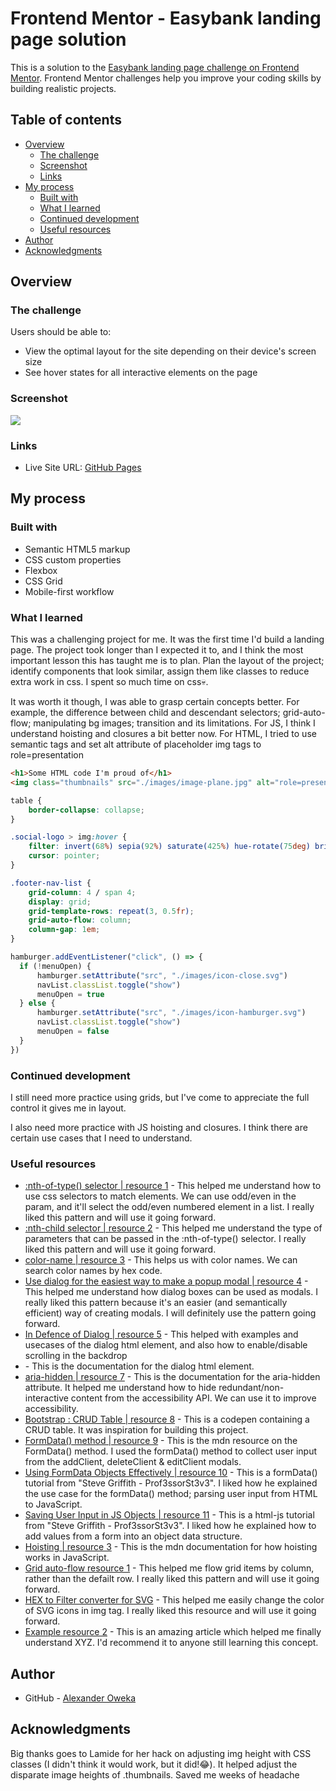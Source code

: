 # Frontend Mentor - Easybank landing page solution

This is a solution to the [Easybank landing page challenge on Frontend Mentor](https://www.frontendmentor.io/challenges/easybank-landing-page-WaUhkoDN). Frontend Mentor challenges help you improve your coding skills by building realistic projects. 

## Table of contents

- [Overview](#overview)
  - [The challenge](#the-challenge)
  - [Screenshot](#screenshot)
  - [Links](#links)
- [My process](#my-process)
  - [Built with](#built-with)
  - [What I learned](#what-i-learned)
  - [Continued development](#continued-development)
  - [Useful resources](#useful-resources)
- [Author](#author)
- [Acknowledgments](#acknowledgments)

## Overview

### The challenge

Users should be able to:

- View the optimal layout for the site depending on their device's screen size
- See hover states for all interactive elements on the page

### Screenshot

![](./design/Screenshot%20(webview)%202022-05-14%20120959.png)

### Links

- Live Site URL: [GitHub Pages](https://alexola-ng.github.io/Projects/easybank-landing-page-master/index.html)

## My process

### Built with

- Semantic HTML5 markup
- CSS custom properties
- Flexbox
- CSS Grid
- Mobile-first workflow

### What I learned

This was a challenging project for me. It was the first time I'd build a landing page. The project took longer than I expected it to, and I think the most important lesson this has taught me is to plan. Plan the layout of the project; identify components that look similar, assign them like classes to reduce extra work in css. I spent so much time on css💀.

It was worth it though, I was able to grasp certain concepts better. For example, the difference between child and descendant selectors; grid-auto-flow; manipulating bg images; transition and its limitations. For JS, I think I understand hoisting and closures a bit better now. For HTML, I tried to use semantic tags and set alt attribute of placeholder img tags to role=presentation


```html
<h1>Some HTML code I'm proud of</h1>
<img class="thumbnails" src="./images/image-plane.jpg" alt="role=presentation">
```
```css
table {
    border-collapse: collapse;
}

.social-logo > img:hover {
    filter: invert(68%) sepia(92%) saturate(425%) hue-rotate(75deg) brightness(89%) contrast(85%);
    cursor: pointer;
}

.footer-nav-list {
    grid-column: 4 / span 4;
    display: grid;
    grid-template-rows: repeat(3, 0.5fr);
    grid-auto-flow: column;
    column-gap: 1em;
}
```
```js
hamburger.addEventListener("click", () => { 
  if (!menuOpen) {
      hamburger.setAttribute("src", "./images/icon-close.svg")
      navList.classList.toggle("show")
      menuOpen = true
  } else {
      hamburger.setAttribute("src", "./images/icon-hamburger.svg")
      navList.classList.toggle("show")
      menuOpen = false
  }
})
```

### Continued development

I still need more practice using grids, but I've come to appreciate the full control it gives me in layout.

I also need more practice with JS hoisting and closures. I think there are certain use cases that I need to understand.

### Useful resources

- [:nth-of-type() selector | resource 1](https://developer.mozilla.org/en-US/docs/Web/CSS/:nth-of-type) - This helped me understand how to use css selectors to match elements. We can use odd/even in the param, and it'll select the odd/even numbered element in a list. I really liked this pattern and will use it going forward.
- [:nth-child selector | resource 2](https://developer.mozilla.org/en-US/docs/Web/CSS/:nth-child) - This helped me understand the type of parameters that can be passed in the :nth-of-type() selector. I really liked this pattern and will use it going forward.
- [color-name | resource 3](https://www.color-name.com/) - This helps us with color names. We can search color names by hex code.
- [Use dialog for the easiest way to make a popup modal | resource 4](https://www.youtube.com/watch?v=TAB_v6yBXIE) - This helped me understand how dialog boxes can be used as modals. I really liked this pattern because it's an easier (and semantically efficient) way of creating modals. I will definitely use the pattern going forward.
- [In Defence of Dialog | resource 5](https://whistlr.info/2021/in-defence-of-dialog/) - This helped with examples and usecases of the dialog html element, and also how to enable/disable scrolling in the backdrop
- [<dialog>: The Dialog element | resource 6](https://developer.mozilla.org/en-US/docs/Web/HTML/Element/dialog) - This is the documentation for the dialog html element.
- [aria-hidden | resource 7](https://developer.mozilla.org/en-US/docs/Web/Accessibility/ARIA/Attributes/aria-hidden) - This is the documentation for the aria-hidden attribute. It helped me understand how to hide redundant/non-interactive content from the accessibility API. We can use it to improve accessibility.
- [Bootstrap : CRUD Table | resource 8](https://codepen.io/zic72/pen/BayvgZo) - This is a codepen containing a CRUD table. It was inspiration for building this project.
- [FormData() method | resource 9](https://developer.mozilla.org/en-US/docs/Web/API/FormData/FormData) - This is the mdn resource on the FormData() method. I used the formData() method to collect user input from the addClient, deleteClient & editClient modals.
- [Using FormData Objects Effectively | resource 10](https://www.youtube.com/watch?v=GWJhE7Licjs&t=637s) - This is a formData() tutorial from "Steve Griffith - Prof3ssorSt3v3". I liked how he explained the use case for the formData() method; parsing user input from HTML to JavaScript.
- [Saving User Input in JS Objects | resource 11](https://www.youtube.com/watch?v=NxVCq4p0Kb0) - This is a html-js tutorial from "Steve Griffith - Prof3ssorSt3v3". I liked how he explained how to add values from a form into an object data structure.
- [Hoisting | resource 3](https://developer.mozilla.org/en-US/docs/Glossary/Hoisting) - This is the mdn documentation for how hoisting works in JavaScript.
- [Grid auto-flow resource 1](https://developer.mozilla.org/en-US/docs/Web/CSS/CSS_Grid_Layout/Auto-placement_in_CSS_Grid_Layout) - This helped me flow grid items by column, rather than the defailt row. I really liked this pattern and will use it going forward.
- [HEX to Filter converter for SVG](https://codepen.io/sosuke/pen/Pjoqqp) - This helped me easily change the color of SVG icons in img tag. I really liked this resource and will use it going forward.
- [Example resource 2](https://www.example.com) - This is an amazing article which helped me finally understand XYZ. I'd recommend it to anyone still learning this concept.

## Author

- GitHub - [Alexander Oweka](https://www.github.com/AlexOla-NG)

## Acknowledgments

Big thanks goes to Lamide for her hack on adjusting img height with CSS classes (I didn't think it would work, but it did!😂). It helped adjust the disparate image heights of .thumbnails. Saved me weeks of headache